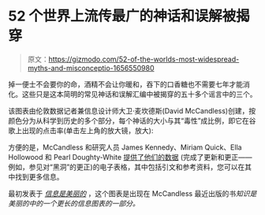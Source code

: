 # 52 个世界上流传最广的神话和误解被揭穿

> 原文：<https://gizmodo.com/52-of-the-worlds-most-widespread-myths-and-misconceptio-1656550980>

掉一便士不会要你的命，酒精不会让你暖和，吞下的口香糖也不需要七年才能消化。这些只是这本简明的常见神话和误解汇编中被揭穿的五十多个谣言中的三个。



该图表由伦敦数据记者兼信息设计师大卫·麦坎德斯(David McCandless)创建，按颜色分为从科学到历史的多个部分，每个神话的大小与其“毒性”成比例，即它在谷歌上出现的点击率(单击左上角的放大镜，放大):

方便的是，McCandless 和研究人员 James Kennedy、Miriam Quick、Ella Hollowood 和 Pearl Doughty-White [提供了他们的数据](https://docs.google.com/a/io9.com/spreadsheet/ccc?key=0AmCeWwNKr6FmdFFKQm9rZW5HM0dpY2V0OFh0YndCR3c#gid=1) (完成了更新和更正——例如，参见对“黑洞”的更正)的电子表格，其中包括引文和参考资料，您可以在其中找到更多信息。

最初发表于 [*信息是美丽的*](http://www.informationisbeautiful.net/visualizations/common-mythconceptions-worlds-most-contagious-falsehoods/) ，这个图表是出现在 McCandless 最近出版的书*知识是美丽的中的一个更长的信息图表的一部分。*